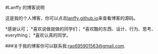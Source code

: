 #Lanffy 的博客说明

这是我的个人博客，你可以点击[lanffy.github.io](https://github.com/lanffy/lanffy.github,io)来查看博客的源码。

*感谢认可；
*喜欢说做就做的同学们；
*喜欢酷的东西、设计、行为、思考、everything；
*喜欢认真的同学。

###关于我的博客你可以联系我:rao695901563@gmail.com.
